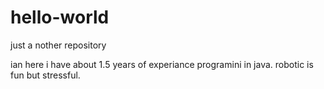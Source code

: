 # hello-world
just a nother repository

ian here i have about 1.5 years of experiance programini in java.
robotic is fun but stressful.
